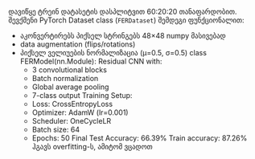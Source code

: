 დავიწყე ტრეინ დატასეტის დასპლიტვით 60:20:20 თანაფარდობით. 
შევქმენი PyTorch Dataset class (`FERDataset`) შემდეგი ფუნქციონალით:
  - აკონვერტირებს პიქსელ სტრინგებს 48×48 numpy მასივებად
  - data augmentation (flips/rotations)
  - პიქსელ ველიუების ნორმალიზაცია (μ=0.5, σ=0.5)
class FERModel(nn.Module):
    Residual CNN with:
    - 3 convolutional blocks
    - Batch normalization
    - Global average pooling
    - 7-class output
Training Setup:
    - Loss: CrossEntropyLoss
    - Optimizer: AdamW (lr=0.001)
    - Scheduler: OneCycleLR
    - Batch size: 64
    - Epochs: 50
Final Test Accuracy: 66.39%
Train accuracy: 87.26%
ჰგავს overfitting-ს, ამიტომ ვცადოთ 
